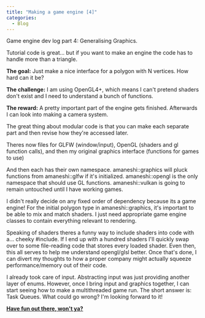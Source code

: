 ```yaml
---  
title: "Making a game engine [4]"
categories:
  - Blog
---
```


Game engine dev log part 4: Generalising Graphics.

Tutorial code is great... but if you want to make an engine the code has to handle more than a triangle.

<b>The goal:</b> Just make a nice interface for a polygon with N vertices. How hard can it be?

<b>The challenge:</b> I am using OpenGL4+, which means I can't pretend shaders don't exist and I need to understand a bunch of functions.

<b>The reward:</b> A pretty important part of the engine gets finished. Afterwards I can look into making a camera system.

The great thing about modular code is that you can make each separate part and then revise how they're accessed later.

Theres now files for GLFW (window/input), OpenGL (shaders and gl function calls), and then my original graphics interface (functions for games to use)

And then each has their own namespace. amaneshi::graphics will pluck functions from amaneshi::glfw if it's initialized. amaneshi::opengl is the only namespace that should use GL functions. amaneshi::vulkan is going to remain untouched until I have working games.

I didn't really decide on any fixed order of dependency because its a game engine! For the initial polygon type in amaneshi::graphics, it's important to be able to mix and match shaders. I just need appropriate game engine classes to contain everything relevant to rendering.

Speaking of shaders theres a funny way to include shaders into code with a... cheeky #include. If I end up with a hundred shaders I'll quickly swap over to some file-reading code that stores every loaded shader. Even then, this all serves to help me understand opengl/glsl better. Once that's done, I can divert my thoughts to how a proper company might actually squeeze performance/memory out of their code.

I already took care of input. Abstracting input was just providing another layer of enums. However, once I bring input and graphics together, I can start seeing how to make a multithreaded game run. The short answer is: Task Queues. What could go wrong? I'm looking forward to it!


<b><a href="https://github.com/iuyhcdfs/amaneshi">Have fun out there, won't ya?</a></b>
